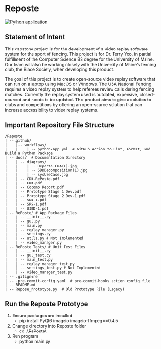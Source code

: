 # Reposte
[![Python application](https://github.com/rgiles4/Reposte/actions/workflows/python-app.yml/badge.svg)](https://github.com/rgiles4/Reposte/actions/workflows/python-app.yml)

## Statement of Intent
This capstone project is for the development of a video replay software system for the sport of fencing. This project is for Dr. Terry Yoo, in partial fulfillment of the Computer Science BS degree for the University of Maine. Our team will also be working closely with the University of Maine’s fencing club, the Blade Society, when developing this product.

The goal of this project is to create open-source video replay software that can run on a laptop using MacOS or Windows. The USA National Fencing requires a video replay system to help referees review calls during fencing matches. Currently the replay system used is outdated, expensive, closed-sourced and needs to be updated. This product aims to give a solution to clubs and competitions by offering an open-source solution that can increase accessibility to video replay systems.

## Important Repository File Structure
```
/Reposte
| --.github/
|    |-- workflows/
|    |    | -- python-app.yml  # GitHub Action to Lint, Format, and Build a Python Package
| -- docs/  # Documentation Directory
|    | -- diagrams/
|    |    | -- Reposte-EDA(1).jpg
|    |    | -- SDDDecomposition(1).jpg
|    |    | -- sysUseCase.jpg
|    | -- CDR-RePoste.pdf
|    | -- CDR.pdf
|    | -- Cocomo Report.pdf
|    | -- Prototype Stage 1 Dev.pdf
|    | -- Prototype Stage 2 Dev-1.pdf
|    | -- SDD-1.pdf
|    | -- SRS-1.pdf
|    | -- UIDD-1.pdf
| -- RePoste/ # App Package Files
|    | -- __init__.py
|    | -- gui.py
|    | -- main.py
|    | -- replay_manager.py
|    | -- settings.py 
|    | -- utils.py # Not Implemented
|    | -- video_manager.py
| -- RePoste_Tests/ # Unit Test Files
|    | -- __init__.py
|    | -- gui_test.py
|    | -- main_test.py
|    | -- replay_manager_test.py
|    | -- settings_test.py # Not Implemented
|    | -- video_manager_test.py
| -- .gitignore
| -- .pre-commit-config.yaml  # pre-commit-hooks action config file
| -- README.md
| -- Repose_Prototype.py  # Old Prototype File (Legacy)
```

## Run the Reposte Prototype
1. Ensure packages are installed
    - pip install PyQt6 imageio imageio-ffmpeg==0.4.5
2. Change directory into Reposte folder
    - cd .\RePoste\
2. Run program
    - python main.py
